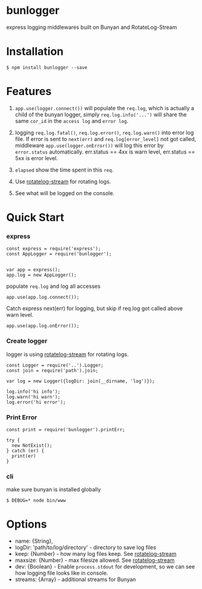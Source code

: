 bunlogger
=========

express logging middlewares built on Bunyan and RotateLog-Stream

Installation
=====
```
$ npm install bunlogger --save
```

Features
========
1. `app.use(logger.connect())` will populate the `req.log`, which is actually a child of the bunyan logger, simply `req.log.info('...')` will share the same `cor_id` in the `access log` and `error log`.

2. logging `req.log.fatal()`, `req.log.error()`, `req.log.warn()` into error log file. If error is sent to `next(err)` and `req.log[error_level]` not got called, middleware `app.use(logger.onError())` will log this error by `error.status` automatically. err.status == 4xx is warn level, err.status == 5xx is error level.
 
3. `elapsed` show the time spent in this `req`.

4. Use [rotatelog-stream](https://www.npmjs.com/package/rotatelog-stream) for rotating logs.

5. See what will be logged on the console. 

Quick Start
==========

### express
```
const express = require('express');
const AppLogger = require('bunlogger');

   
var app = express();
app.log = new AppLogger();
```

populate `req.log` and log all accesses

```
app.use(app.log.connect());
```

Catch express next(err) for logging, but skip if req.log got called above warn level.

```
app.use(app.log.onError());
```

### Create logger

logger is using [rotatelog-stream](https://www.npmjs.com/package/rotatelog-stream) for rotating logs. 

```
const Logger = require('..').Logger;
const join = require('path').join;

var log = new Logger({logDir: join(__dirname, 'log')});

log.info('hi info');
log.warn('hi warn');
log.error('hi error');

```

### Print Error

```
const print = require('bunlogger').printErr;

try {
  new NotExist();
} catch (er) {
  print(er)
}

```


### cli

make sure bunyan is installed globally

```
$ DEBUG=* node bin/www
```

# Options

 - name:     {String},
 - logDir:   'path/to/log/directory'  - directory to save log files
 - keep:     {Number}                 - how many log files keep. See [rotatelog-stream](https://www.npmjs.com/package/rotatelog-stream)
 - maxsize:  {Number}                 - max filesize allowed. See [rotatelog-stream](https://www.npmjs.com/package/rotatelog-stream)
 - dev:      {Boolean}                - Enable `process.stdout` for development, so we can see how logging file looks like in console.
 - streams:  {Array}                  - additional streams for Bunyan
 


